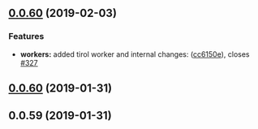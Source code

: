 ## [0.0.60](https://github.com/doomsower/whitewater/compare/@whitewater-guide/workers@0.0.60...@whitewater-guide/workers@0.0.60) (2019-02-03)

### Features

- **workers:** added tirol worker and internal changes: ([cc6150e](https://github.com/doomsower/whitewater/commit/cc6150e)), closes [#327](https://github.com/doomsower/whitewater/issues/327)

## [0.0.60](https://github.com/doomsower/whitewater/compare/@whitewater-guide/workers@0.0.60...@whitewater-guide/workers@0.0.60) (2019-01-31)

## 0.0.59 (2019-01-31)
